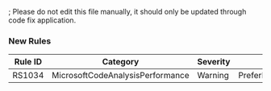 ; Please do not edit this file manually, it should only be updated through code fix application.

### New Rules
Rule ID | Category | Severity | Notes
--------|----------|----------|-------
RS1034 | MicrosoftCodeAnalysisPerformance | Warning | PreferIsKindAnalyzer
